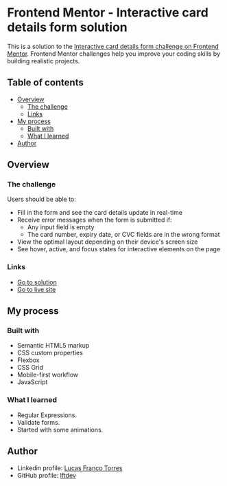# Frontend Mentor - Interactive card details form solution

This is a solution to the [Interactive card details form challenge on Frontend Mentor](https://www.frontendmentor.io/challenges/interactive-card-details-form-XpS8cKZDWw). Frontend Mentor challenges help you improve your coding skills by building realistic projects. 

## Table of contents

- [Overview](#overview)
  - [The challenge](#the-challenge)
  - [Links](#links)
- [My process](#my-process)
  - [Built with](#built-with)
  - [What I learned](#what-i-learned)
- [Author](#author)

## Overview

### The challenge

Users should be able to:

- Fill in the form and see the card details update in real-time
- Receive error messages when the form is submitted if:
  - Any input field is empty
  - The card number, expiry date, or CVC fields are in the wrong format
- View the optimal layout depending on their device's screen size
- See hover, active, and focus states for interactive elements on the page

### Links

- [Go to solution](https://www.frontendmentor.io/solutions/interactive-card-solution-Mi76rBFe02)
- [Go to live site](https://lftdev.github.io/Interactive-card-details-form-/)

## My process

### Built with

- Semantic HTML5 markup
- CSS custom properties
- Flexbox
- CSS Grid
- Mobile-first workflow
- JavaScript

### What I learned

- Regular Expressions.
- Validate forms.
- Started with some animations.

## Author

- Linkedin profile: [Lucas Franco Torres](https://www.linkedin.com/in/frontdev-lucastorres)
- GitHub profile: [lftdev](https://github.com/lftdev)
